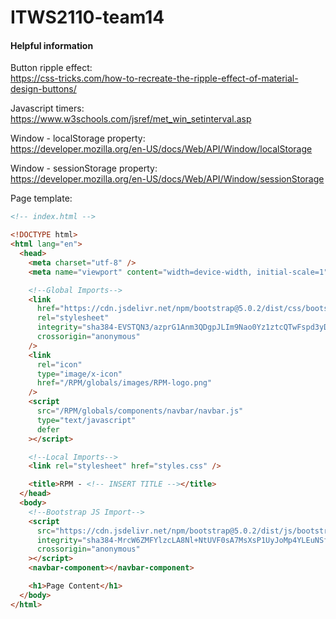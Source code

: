 # ITWS2110-team14

#### Helpful information
Button ripple effect:  
https://css-tricks.com/how-to-recreate-the-ripple-effect-of-material-design-buttons/

Javascript timers:  
https://www.w3schools.com/jsref/met_win_setinterval.asp

Window - localStorage property:  
https://developer.mozilla.org/en-US/docs/Web/API/Window/localStorage

Window - sessionStorage property:  
https://developer.mozilla.org/en-US/docs/Web/API/Window/sessionStorage

Page template:  
```html
<!-- index.html -->

<!DOCTYPE html>
<html lang="en">
  <head>
    <meta charset="utf-8" />
    <meta name="viewport" content="width=device-width, initial-scale=1" />

    <!--Global Imports-->
    <link
      href="https://cdn.jsdelivr.net/npm/bootstrap@5.0.2/dist/css/bootstrap.min.css"
      rel="stylesheet"
      integrity="sha384-EVSTQN3/azprG1Anm3QDgpJLIm9Nao0Yz1ztcQTwFspd3yD65VohhpuuCOmLASjC"
      crossorigin="anonymous"
    />
    <link
      rel="icon"
      type="image/x-icon"
      href="/RPM/globals/images/RPM-logo.png"
    />
    <script
      src="/RPM/globals/components/navbar/navbar.js"
      type="text/javascript"
      defer
    ></script>

    <!--Local Imports-->
    <link rel="stylesheet" href="styles.css" />

    <title>RPM - <!-- INSERT TITLE --></title>
  </head>
  <body>
    <!--Bootstrap JS Import-->
    <script
      src="https://cdn.jsdelivr.net/npm/bootstrap@5.0.2/dist/js/bootstrap.bundle.min.js"
      integrity="sha384-MrcW6ZMFYlzcLA8Nl+NtUVF0sA7MsXsP1UyJoMp4YLEuNSfAP+JcXn/tWtIaxVXM"
      crossorigin="anonymous"
    ></script>
    <navbar-component></navbar-component>

    <h1>Page Content</h1>
  </body>
</html>
```